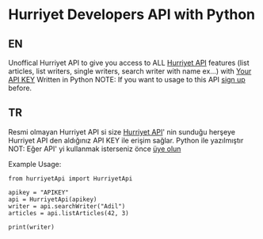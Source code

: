 # Hurriyet Developers API with Python

## EN
 Unoffical Hurriyet API to give you access to ALL [Hurriyet API](https://developers.hurriyet.com.tr) features (list articles, list writers, single writers, search writer with name ex...) with [Your API KEY](https://developers.hurriyet.com.tr) Written in Python
 NOTE: If you want to usage to this API [sign up](https://developers.hurriyet.com.tr) before.

## TR
  Resmi olmayan Hurriyet API si size [Hurriyet API](https://developers.hurriyet.com.tr)' nin sunduğu herşeye Hurriyet API den aldığınız API KEY ile erişim sağlar. Python ile yazılmıştır
  NOT: Eğer API' yi kullanmak isterseniz önce [üye olun](https://developers.hurriyet.com.tr)

Example Usage:
  ```
  from hurriyetApi import HurriyetApi

  apikey = "APIKEY"
  api = HurriyetApi(apikey)
  writer = api.searchWriter("Adil")
  articles = api.listArticles(42, 3)

  print(writer)
  ```
